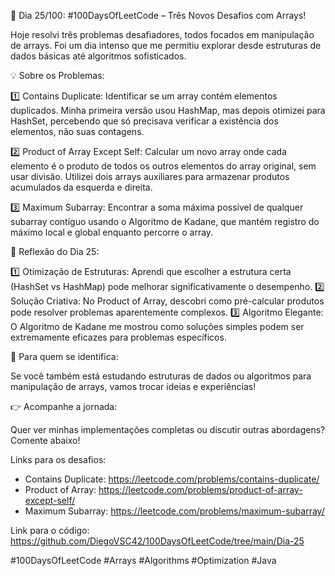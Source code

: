 🚀 Dia 25/100: #100DaysOfLeetCode – Três Novos Desafios com Arrays!

Hoje resolvi três problemas desafiadores, todos focados em manipulação de arrays. Foi um dia intenso que me permitiu explorar desde estruturas de dados básicas até algoritmos sofisticados.

💡 Sobre os Problemas:

1️⃣ Contains Duplicate:
Identificar se um array contém elementos duplicados. Minha primeira versão usou HashMap, mas depois otimizei para HashSet, percebendo que só precisava verificar a existência dos elementos, não suas contagens.

2️⃣ Product of Array Except Self:
Calcular um novo array onde cada elemento é o produto de todos os outros elementos do array original, sem usar divisão. Utilizei dois arrays auxiliares para armazenar produtos acumulados da esquerda e direita.

3️⃣ Maximum Subarray:
Encontrar a soma máxima possível de qualquer subarray contíguo usando o Algoritmo de Kadane, que mantém registro do máximo local e global enquanto percorre o array.

🌟 Reflexão do Dia 25:

1️⃣ Otimização de Estruturas: Aprendi que escolher a estrutura certa (HashSet vs HashMap) pode melhorar significativamente o desempenho.
2️⃣ Solução Criativa: No Product of Array, descobri como pré-calcular produtos pode resolver problemas aparentemente complexos.
3️⃣ Algoritmo Elegante: O Algoritmo de Kadane me mostrou como soluções simples podem ser extremamente eficazes para problemas específicos.

📌 Para quem se identifica:

Se você também está estudando estruturas de dados ou algoritmos para manipulação de arrays, vamos trocar ideias e experiências!

👉 Acompanhe a jornada:

Quer ver minhas implementações completas ou discutir outras abordagens? Comente abaixo!

Links para os desafios:

- Contains Duplicate: https://leetcode.com/problems/contains-duplicate/
- Product of Array: https://leetcode.com/problems/product-of-array-except-self/
- Maximum Subarray: https://leetcode.com/problems/maximum-subarray/

Link para o código: https://github.com/DiegoVSC42/100DaysOfLeetCode/tree/main/Dia-25

#100DaysOfLeetCode #Arrays #Algorithms #Optimization #Java
